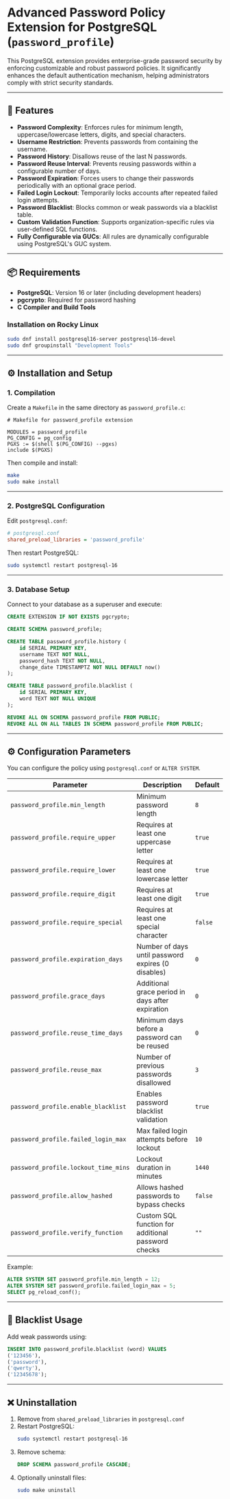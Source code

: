
# Advanced Password Policy Extension for PostgreSQL (`password_profile`)

This PostgreSQL extension provides enterprise-grade password security by enforcing customizable and robust password policies. It significantly enhances the default authentication mechanism, helping administrators comply with strict security standards.

---

## 🔐 Features

- **Password Complexity**: Enforces rules for minimum length, uppercase/lowercase letters, digits, and special characters.
- **Username Restriction**: Prevents passwords from containing the username.
- **Password History**: Disallows reuse of the last N passwords.
- **Password Reuse Interval**: Prevents reusing passwords within a configurable number of days.
- **Password Expiration**: Forces users to change their passwords periodically with an optional grace period.
- **Failed Login Lockout**: Temporarily locks accounts after repeated failed login attempts.
- **Password Blacklist**: Blocks common or weak passwords via a blacklist table.
- **Custom Validation Function**: Supports organization-specific rules via user-defined SQL functions.
- **Fully Configurable via GUCs**: All rules are dynamically configurable using PostgreSQL's GUC system.

---

## 📦 Requirements

- **PostgreSQL**: Version 16 or later (including development headers)
- **pgcrypto**: Required for password hashing
- **C Compiler and Build Tools**

### Installation on Rocky Linux

```bash
sudo dnf install postgresql16-server postgresql16-devel
sudo dnf groupinstall "Development Tools"
```

---

## ⚙️ Installation and Setup

### 1. Compilation

Create a `Makefile` in the same directory as `password_profile.c`:

```make
# Makefile for password_profile extension

MODULES = password_profile
PG_CONFIG = pg_config
PGXS := $(shell $(PG_CONFIG) --pgxs)
include $(PGXS)
```

Then compile and install:

```bash
make
sudo make install
```

---

### 2. PostgreSQL Configuration

Edit `postgresql.conf`:

```ini
# postgresql.conf
shared_preload_libraries = 'password_profile'
```

Then restart PostgreSQL:

```bash
sudo systemctl restart postgresql-16
```

---

### 3. Database Setup

Connect to your database as a superuser and execute:

```sql
CREATE EXTENSION IF NOT EXISTS pgcrypto;

CREATE SCHEMA password_profile;

CREATE TABLE password_profile.history (
    id SERIAL PRIMARY KEY,
    username TEXT NOT NULL,
    password_hash TEXT NOT NULL,
    change_date TIMESTAMPTZ NOT NULL DEFAULT now()
);

CREATE TABLE password_profile.blacklist (
    id SERIAL PRIMARY KEY,
    word TEXT NOT NULL UNIQUE
);

REVOKE ALL ON SCHEMA password_profile FROM PUBLIC;
REVOKE ALL ON ALL TABLES IN SCHEMA password_profile FROM PUBLIC;
```

---

## ⚙️ Configuration Parameters

You can configure the policy using `postgresql.conf` or `ALTER SYSTEM`.

| Parameter                          | Description                                                                 | Default |
|-----------------------------------|-----------------------------------------------------------------------------|---------|
| `password_profile.min_length`       | Minimum password length                                                    | `8`     |
| `password_profile.require_upper`    | Requires at least one uppercase letter                                     | `true`  |
| `password_profile.require_lower`    | Requires at least one lowercase letter                                     | `true`  |
| `password_profile.require_digit`    | Requires at least one digit                                                | `true`  |
| `password_profile.require_special`  | Requires at least one special character                                    | `false` |
| `password_profile.expiration_days`  | Number of days until password expires (0 disables)                         | `0`     |
| `password_profile.grace_days`       | Additional grace period in days after expiration                           | `0`     |
| `password_profile.reuse_time_days`  | Minimum days before a password can be reused                               | `0`     |
| `password_profile.reuse_max`        | Number of previous passwords disallowed                                    | `3`     |
| `password_profile.enable_blacklist`| Enables password blacklist validation                                      | `true`  |
| `password_profile.failed_login_max`| Max failed login attempts before lockout                                   | `10`    |
| `password_profile.lockout_time_mins`| Lockout duration in minutes                                                | `1440`  |
| `password_profile.allow_hashed`     | Allows hashed passwords to bypass checks                                   | `false` |
| `password_profile.verify_function`  | Custom SQL function for additional password checks                         | `""`    |

Example:

```sql
ALTER SYSTEM SET password_profile.min_length = 12;
ALTER SYSTEM SET password_profile.failed_login_max = 5;
SELECT pg_reload_conf();
```

---

## 🧱 Blacklist Usage

Add weak passwords using:

```sql
INSERT INTO password_profile.blacklist (word) VALUES
('123456'),
('password'),
('qwerty'),
('12345678');
```

---

## ❌ Uninstallation

1. Remove from `shared_preload_libraries` in `postgresql.conf`
2. Restart PostgreSQL:
   ```bash
   sudo systemctl restart postgresql-16
   ```
3. Remove schema:
   ```sql
   DROP SCHEMA password_profile CASCADE;
   ```
4. Optionally uninstall files:
   ```bash
   sudo make uninstall
   
